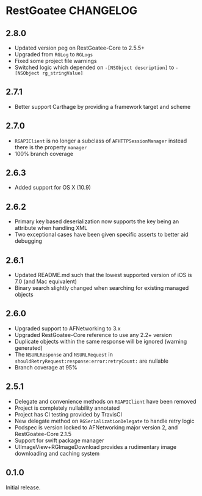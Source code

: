 # RestGoatee CHANGELOG

## 2.8.0
- Updated version peg on RestGoatee-Core to 2.5.5+
- Upgraded from `RGLog` to `RGLogs`
- Fixed some project file warnings
- Switched logic which depended on `-[NSObject description]` to `-[NSObject rg_stringValue]`

## 2.7.1
- Better support Carthage by providing a framework target and scheme

## 2.7.0
- `RGAPIClient` is no longer a subclass of `AFHTTPSessionManager` instead there is the property `manager`
- 100% branch coverage

## 2.6.3
- Added support for OS X (10.9)

## 2.6.2
- Primary key based deserialization now supports the key being an attribute when handling XML
- Two exceptional cases have been given specific asserts to better aid debugging

## 2.6.1
- Updated README.md such that the lowest supported version of iOS is 7.0 (and Mac equivalent)
- Binary search slightly changed when searching for existing managed objects

## 2.6.0
- Upgraded support to AFNetworking to 3.x
- Upgraded RestGoatee-Core reference to use any 2.2+ version
- Duplicate objects within the same response will be ignored (warning generated)
- The `NSURLResponse` and `NSURLRequest` in `shouldRetryRequest:response:error:retryCount:` are nullable
- Branch coverage at 95%

## 2.5.1
- Delegate and convenience methods on `RGAPIClient` have been removed
- Project is completely nullability annotated
- Project has CI testing provided by TravisCI
- New delegate method on `RGSerializationDelegate` to handle retry logic
- Podspec is version locked to AFNetworking major version 2, and RestGoatee-Core 2.1.5
- Support for swift package manager
- UIImageView+RGImageDownload provides a rudimentary image downloading and caching system

## 0.1.0

Initial release.

